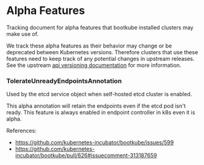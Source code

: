 # Alpha Features

Tracking document for alpha features that bootkube installed clusters may make use of.

We track these alpha features as their behavior may change or be deprecated between Kubernetes versions.
Therefore clusters that use these features need to keep track of any potential changes in upstream releases.
See the upstream [api versioning documentation](https://github.com/kubernetes/community/blob/master/contributors/devel/api_changes.md#alpha-beta-and-stable-versions) for more information.


### TolerateUnreadyEndpointsAnnotation

Used by the etcd service object when self-hosted etcd cluster is enabled.

This alpha annotation will retain the endpoints even if the etcd pod isn't ready.
This feature is always enabled in endpoint controller in k8s even it is alpha.

References:
- https://github.com/kubernetes-incubator/bootkube/issues/599
- https://github.com/kubernetes-incubator/bootkube/pull/626#issuecomment-313187659
